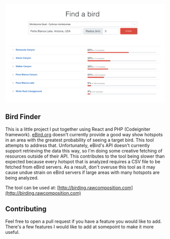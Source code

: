 ![Screenshot](./screenshot.png)

## Bird Finder
This is a little project I put together using React and PHP (Codeigniter framework). [eBird.org](ebird.org) doesn't currently provide a good way show hotspots in an area with the greatest probability of seeing a target bird. This tool attempts to address that. Unfortunately, eBird's API doesn't currently support retrieving the data this way, so I'm doing some creative fetching of resources outside of their API. This contributes to the tool being slower than expected because every hotspot that is analyzed requires a CSV file to be fetched from eBird servers. As a result, don't overuse this tool as it may cause undue strain on eBird servers if large areas with many hotspots are being analyzed. 

The tool can be used at: [http://birding.rawcomposition.com](http://birding.rawcomposition.com)

## Contributing
Feel free to open a pull request if you have a feature you would like to add. There's a few features I would like to add at somepoint to make it more useful.
